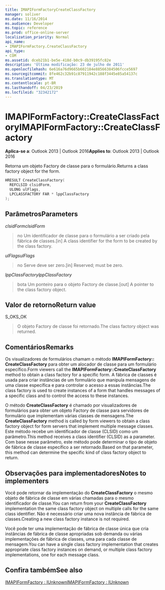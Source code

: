 ```yaml
---
title: IMAPIFormFactoryCreateClassFactory
manager: soliver
ms.date: 11/16/2014
ms.audience: Developer
ms.topic: reference
ms.prod: office-online-server
localization_priority: Normal
api_name:
- IMAPIFormFactory.CreateClassFactory
api_type:
- COM
ms.assetid: dceb21b1-be5e-418d-b0c9-db39195fc82e
description: 'Última modificação: 23 de julho de 2011'
ms.openlocfilehash: 6e616a76d9665b602184e88566384506fcce5697
ms.sourcegitcommit: 8fe462c32b91c87911942c188f3445e85a54137c
ms.translationtype: MT
ms.contentlocale: pt-BR
ms.lasthandoff: 04/23/2019
ms.locfileid: "32342172"
---
```

# <a name="imapiformfactorycreateclassfactory"></a><span data-ttu-id="9bac7-103">IMAPIFormFactory::CreateClassFactory</span><span class="sxs-lookup"><span data-stu-id="9bac7-103">IMAPIFormFactory::CreateClassFactory</span></span>

  
  
<span data-ttu-id="9bac7-104">**Aplica-se a**: Outlook 2013 | Outlook 2016</span><span class="sxs-lookup"><span data-stu-id="9bac7-104">**Applies to**: Outlook 2013 | Outlook 2016</span></span> 
  
<span data-ttu-id="9bac7-105">Retorna um objeto Factory de classe para o formulário.</span><span class="sxs-lookup"><span data-stu-id="9bac7-105">Returns a class factory object for the form.</span></span>
  
```cpp
HRESULT CreateClassFactory(
  REFCLSID clsidForm,
  ULONG ulFlags,
  LPCLASSFACTORY FAR * lppClassFactory
);
```

## <a name="parameters"></a><span data-ttu-id="9bac7-106">Parâmetros</span><span class="sxs-lookup"><span data-stu-id="9bac7-106">Parameters</span></span>

 <span data-ttu-id="9bac7-107">_clsidForm_</span><span class="sxs-lookup"><span data-stu-id="9bac7-107">_clsidForm_</span></span>
  
> <span data-ttu-id="9bac7-108">no Um identificador de classe para o formulário a ser criado pela fábrica de classes.</span><span class="sxs-lookup"><span data-stu-id="9bac7-108">[in] A class identifier for the form to be created by the class factory.</span></span>
    
 <span data-ttu-id="9bac7-109">_ulFlags_</span><span class="sxs-lookup"><span data-stu-id="9bac7-109">_ulFlags_</span></span>
  
> <span data-ttu-id="9bac7-110">no Serve deve ser zero.</span><span class="sxs-lookup"><span data-stu-id="9bac7-110">[in] Reserved; must be zero.</span></span>
    
 <span data-ttu-id="9bac7-111">_lppClassFactory_</span><span class="sxs-lookup"><span data-stu-id="9bac7-111">_lppClassFactory_</span></span>
  
> <span data-ttu-id="9bac7-112">bota Um ponteiro para o objeto Factory de classe.</span><span class="sxs-lookup"><span data-stu-id="9bac7-112">[out] A pointer to the class factory object.</span></span>
    
## <a name="return-value"></a><span data-ttu-id="9bac7-113">Valor de retorno</span><span class="sxs-lookup"><span data-stu-id="9bac7-113">Return value</span></span>

<span data-ttu-id="9bac7-114">S_OK</span><span class="sxs-lookup"><span data-stu-id="9bac7-114">S_OK</span></span> 
  
> <span data-ttu-id="9bac7-115">O objeto Factory de classe foi retornado.</span><span class="sxs-lookup"><span data-stu-id="9bac7-115">The class factory object was returned.</span></span>
    
## <a name="remarks"></a><span data-ttu-id="9bac7-116">Comentários</span><span class="sxs-lookup"><span data-stu-id="9bac7-116">Remarks</span></span>

<span data-ttu-id="9bac7-117">Os visualizadores de formulários chamam o método **IMAPIFormFactory:: CreateClassFactory** para obter um alocador de classe para um formulário específico.</span><span class="sxs-lookup"><span data-stu-id="9bac7-117">Form viewers call the **IMAPIFormFactory::CreateClassFactory** method to obtain a class factory for a specific form.</span></span> <span data-ttu-id="9bac7-118">A fábrica de classes é usada para criar instâncias de um formulário que manipula mensagens de uma classe específica e para controlar o acesso a essas instâncias.</span><span class="sxs-lookup"><span data-stu-id="9bac7-118">The class factory is used to create instances of a form that handles messages of a specific class and to control the access to these instances.</span></span> 
  
<span data-ttu-id="9bac7-119">O método **CreateClassFactory** é chamado por visualizadores de formulários para obter um objeto Factory de classe para servidores de formulário que implementam várias classes de mensagens.</span><span class="sxs-lookup"><span data-stu-id="9bac7-119">The **CreateClassFactory** method is called by form viewers to obtain a class factory object for form servers that implement multiple message classes.</span></span> <span data-ttu-id="9bac7-120">Este método recebe um identificador de classe (CLSID) como um parâmetro.</span><span class="sxs-lookup"><span data-stu-id="9bac7-120">This method receives a class identifier (CLSID) as a parameter.</span></span> <span data-ttu-id="9bac7-121">Com base nesse parâmetro, este método pode determinar o tipo de objeto de fábrica de classe específico a ser retornado.</span><span class="sxs-lookup"><span data-stu-id="9bac7-121">Based on that parameter, this method can determine the specific kind of class factory object to return.</span></span> 
  
## <a name="notes-to-implementers"></a><span data-ttu-id="9bac7-122">Observações para implementadores</span><span class="sxs-lookup"><span data-stu-id="9bac7-122">Notes to implementers</span></span>

<span data-ttu-id="9bac7-123">Você pode retornar da implementação do **CreateClassFactory** o mesmo objeto de fábrica de classe em várias chamadas para o mesmo identificador de classe.</span><span class="sxs-lookup"><span data-stu-id="9bac7-123">You can return from your **CreateClassFactory** implementation the same class factory object on multiple calls for the same class identifier.</span></span> <span data-ttu-id="9bac7-124">Não é necessário criar uma nova instância de fábrica de classes.</span><span class="sxs-lookup"><span data-stu-id="9bac7-124">Creating a new class factory instance is not required.</span></span> 
  
<span data-ttu-id="9bac7-125">Você pode ter uma implementação de fábrica de classe única que cria instâncias de fábrica de classe apropriadas sob demanda ou várias implementações de fábrica de classes, uma para cada classe de mensagem.</span><span class="sxs-lookup"><span data-stu-id="9bac7-125">You can have a single class factory implementation that creates appropriate class factory instances on demand, or multiple class factory implementations, one for each message class.</span></span>
  
## <a name="see-also"></a><span data-ttu-id="9bac7-126">Confira também</span><span class="sxs-lookup"><span data-stu-id="9bac7-126">See also</span></span>



[<span data-ttu-id="9bac7-127">IMAPIFormFactory : IUnknown</span><span class="sxs-lookup"><span data-stu-id="9bac7-127">IMAPIFormFactory : IUnknown</span></span>](imapiformfactoryiunknown.md)

